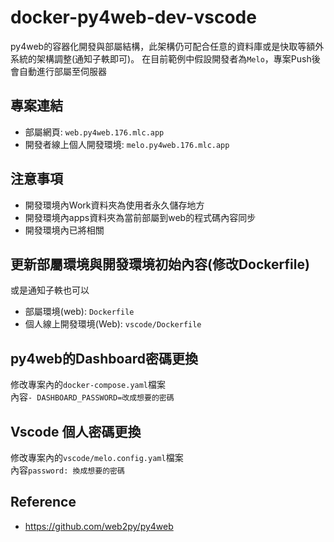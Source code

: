 # docker-py4web-dev-vscode

py4web的容器化開發與部屬結構，此架構仍可配合任意的資料庫或是快取等額外系統的架構調整(通知子軼即可)。
在目前範例中假設開發者為`Melo`，專案Push後會自動進行部屬至伺服器

## 專案連結
* 部屬網頁: `web.py4web.176.mlc.app`
* 開發者線上個人開發環境: `melo.py4web.176.mlc.app`

## 注意事項
* 開發環境內Work資料夾為使用者永久儲存地方
* 開發環境內apps資料夾為當前部屬到web的程式碼內容同步
* 開發環境內已將相關

## 更新部屬環境與開發環境初始內容(修改Dockerfile)
或是通知子軼也可以
* 部屬環境(web): `Dockerfile`
* 個人線上開發環境(Web): `vscode/Dockerfile`

## py4web的Dashboard密碼更換
修改專案內的`docker-compose.yaml`檔案  
內容`- DASHBOARD_PASSWORD=改成想要的密碼`

## Vscode 個人密碼更換
修改專案內的`vscode/melo.config.yaml`檔案  
內容`password: 換成想要的密碼`

## Reference
* https://github.com/web2py/py4web
